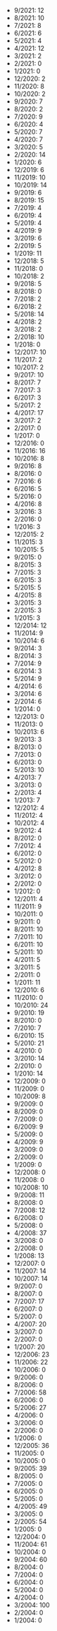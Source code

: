 *  9/2021: 12
*  8/2021: 10
*  7/2021: 8
*  6/2021: 6
*  5/2021: 4
*  4/2021: 12
*  3/2021: 2
*  2/2021: 0
*  1/2021: 0
*  12/2020: 2
*  11/2020: 8
*  10/2020: 2
*  9/2020: 7
*  8/2020: 2
*  7/2020: 9
*  6/2020: 4
*  5/2020: 7
*  4/2020: 7
*  3/2020: 5
*  2/2020: 14
*  1/2020: 6
*  12/2019: 6
*  11/2019: 10
*  10/2019: 14
*  9/2019: 6
*  8/2019: 15
*  7/2019: 4
*  6/2019: 4
*  5/2019: 4
*  4/2019: 9
*  3/2019: 6
*  2/2019: 5
*  1/2019: 11
*  12/2018: 5
*  11/2018: 0
*  10/2018: 2
*  9/2018: 5
*  8/2018: 0
*  7/2018: 2
*  6/2018: 2
*  5/2018: 14
*  4/2018: 2
*  3/2018: 2
*  2/2018: 10
*  1/2018: 0
*  12/2017: 10
*  11/2017: 2
*  10/2017: 2
*  9/2017: 10
*  8/2017: 7
*  7/2017: 3
*  6/2017: 3
*  5/2017: 2
*  4/2017: 17
*  3/2017: 2
*  2/2017: 0
*  1/2017: 0
*  12/2016: 0
*  11/2016: 16
*  10/2016: 8
*  9/2016: 8
*  8/2016: 0
*  7/2016: 6
*  6/2016: 5
*  5/2016: 0
*  4/2016: 8
*  3/2016: 3
*  2/2016: 0
*  1/2016: 3
*  12/2015: 2
*  11/2015: 3
*  10/2015: 5
*  9/2015: 0
*  8/2015: 3
*  7/2015: 3
*  6/2015: 3
*  5/2015: 5
*  4/2015: 8
*  3/2015: 3
*  2/2015: 3
*  1/2015: 3
*  12/2014: 12
*  11/2014: 9
*  10/2014: 6
*  9/2014: 3
*  8/2014: 3
*  7/2014: 9
*  6/2014: 3
*  5/2014: 9
*  4/2014: 6
*  3/2014: 6
*  2/2014: 6
*  1/2014: 0
*  12/2013: 0
*  11/2013: 0
*  10/2013: 6
*  9/2013: 3
*  8/2013: 0
*  7/2013: 0
*  6/2013: 0
*  5/2013: 10
*  4/2013: 7
*  3/2013: 0
*  2/2013: 4
*  1/2013: 7
*  12/2012: 4
*  11/2012: 4
*  10/2012: 4
*  9/2012: 4
*  8/2012: 0
*  7/2012: 4
*  6/2012: 0
*  5/2012: 0
*  4/2012: 8
*  3/2012: 0
*  2/2012: 0
*  1/2012: 0
*  12/2011: 4
*  11/2011: 9
*  10/2011: 0
*  9/2011: 0
*  8/2011: 10
*  7/2011: 10
*  6/2011: 10
*  5/2011: 10
*  4/2011: 5
*  3/2011: 5
*  2/2011: 0
*  1/2011: 11
*  12/2010: 6
*  11/2010: 0
*  10/2010: 24
*  9/2010: 19
*  8/2010: 0
*  7/2010: 7
*  6/2010: 15
*  5/2010: 21
*  4/2010: 0
*  3/2010: 14
*  2/2010: 0
*  1/2010: 14
*  12/2009: 0
*  11/2009: 0
*  10/2009: 8
*  9/2009: 0
*  8/2009: 0
*  7/2009: 0
*  6/2009: 9
*  5/2009: 0
*  4/2009: 9
*  3/2009: 0
*  2/2009: 0
*  1/2009: 0
*  12/2008: 0
*  11/2008: 0
*  10/2008: 10
*  9/2008: 11
*  8/2008: 0
*  7/2008: 12
*  6/2008: 0
*  5/2008: 0
*  4/2008: 37
*  3/2008: 0
*  2/2008: 0
*  1/2008: 13
*  12/2007: 0
*  11/2007: 14
*  10/2007: 14
*  9/2007: 0
*  8/2007: 0
*  7/2007: 17
*  6/2007: 0
*  5/2007: 0
*  4/2007: 20
*  3/2007: 0
*  2/2007: 0
*  1/2007: 20
*  12/2006: 23
*  11/2006: 22
*  10/2006: 0
*  9/2006: 0
*  8/2006: 0
*  7/2006: 58
*  6/2006: 0
*  5/2006: 27
*  4/2006: 0
*  3/2006: 0
*  2/2006: 0
*  1/2006: 0
*  12/2005: 36
*  11/2005: 0
*  10/2005: 0
*  9/2005: 39
*  8/2005: 0
*  7/2005: 0
*  6/2005: 0
*  5/2005: 0
*  4/2005: 49
*  3/2005: 0
*  2/2005: 54
*  1/2005: 0
*  12/2004: 0
*  11/2004: 61
*  10/2004: 0
*  9/2004: 60
*  8/2004: 0
*  7/2004: 0
*  6/2004: 0
*  5/2004: 0
*  4/2004: 0
*  3/2004: 100
*  2/2004: 0
*  1/2004: 0